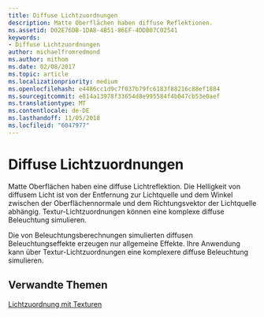 ```yaml
---
title: Diffuse Lichtzuordnungen
description: Matte Oberflächen haben diffuse Reflektionen.
ms.assetid: D02E76DB-1DA8-4B51-86EF-4DDB07C02541
keywords:
- Diffuse Lichtzuordnungen
author: michaelfromredmond
ms.author: mithom
ms.date: 02/08/2017
ms.topic: article
ms.localizationpriority: medium
ms.openlocfilehash: e4486cc1d9c7f037b79fc6183f88216c88ef1884
ms.sourcegitcommit: e814a13978f33654d8e995584f4b047cb53e0aef
ms.translationtype: MT
ms.contentlocale: de-DE
ms.lasthandoff: 11/05/2018
ms.locfileid: "6047977"
---
```

# <a name="diffuse-light-maps"></a>Diffuse Lichtzuordnungen


Matte Oberflächen haben eine diffuse Lichtreflektion. Die Helligkeit von diffusem Licht ist von der Entfernung zur Lichtquelle und dem Winkel zwischen der Oberflächennormale und dem Richtungsvektor der Lichtquelle abhängig. Textur-Lichtzuordnungen können eine komplexe diffuse Beleuchtung simulieren.

Die von Beleuchtungsberechnungen simulierten diffusen Beleuchtungseffekte erzeugen nur allgemeine Effekte. Ihre Anwendung kann über Textur-Lichtzuordnungen eine komplexere diffuse Beleuchtung simulieren.

## <a name="span-idrelated-topicsspanrelated-topics"></a><span id="related-topics"></span>Verwandte Themen


[Lichtzuordnung mit Texturen](light-mapping-with-textures.md)

 

 




